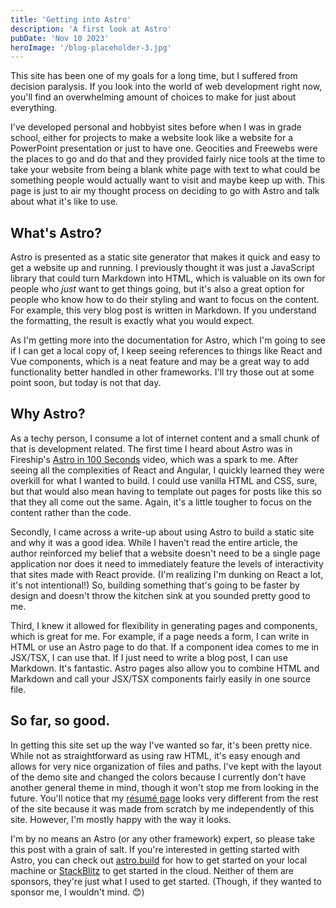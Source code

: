 ```yaml
---
title: 'Getting into Astro'
description: 'A first look at Astro'
pubDate: 'Nov 10 2023'
heroImage: '/blog-placeholder-3.jpg'
---
```


This site has been one of my goals for a long time, but I suffered from decision paralysis. If you
look into the world of web development right now, you'll find an overwhelming amount of choices to make
for just about everything.

I've developed personal and hobbyist sites before when I was in grade school, either for projects to make
a website look like a website for a PowerPoint presentation or just to have one. Geocities and Freewebs were
the places to go and do that and they provided fairly nice tools at the time to take your website from being
a blank white page with text to what could be something people would actually want to visit and maybe keep
up with. This page is just to air my thought process on deciding to go with Astro and talk about what it's like
to use.

## What's Astro?

Astro is presented as a static site generator that makes it quick and easy to get a website up and running.
I previously thought it was just a JavaScript library that could turn Markdown into HTML, which is valuable
on its own for people who _just_ want to get things going, but it's also a great option for people who know
how to do their styling and want to focus on the content. For example, this very blog post is written in
Markdown. If you understand the formatting, the result is exactly what you would expect.

As I'm getting more into the documentation for Astro, which I'm going to see if I can get a local copy of,
I keep seeing references to things like React and Vue components, which is a neat feature and may be a great
way to add functionality better handled in other frameworks. I'll try those out at some point soon, but
today is not that day.

## Why Astro?

As a techy person, I consume a lot of internet content and a small chunk of that is development related.
The first time I heard about Astro was in Fireship's [Astro in 100 Seconds](#) video, which was a spark
to me. After seeing all the complexities of React and Angular, I quickly learned they were overkill for
what I wanted to build. I could use vanilla HTML and CSS, sure, but that would also mean having to
template out pages for posts like this so that they all come out the same. Again, it's a little tougher
to focus on the content rather than the code.

Secondly, I came across a write-up about using Astro to build a static site and why it was a good idea.
While I haven't read the entire article, the author reinforced my belief that a website doesn't need to
be a single page application nor does it need to immediately feature the levels of interactivity that
sites made with React provide. (I'm realizing I'm dunking on React a lot, it's not intentional!) So,
building something that's going to be faster by design and doesn't throw the kitchen sink at you
sounded pretty good to me.

Third, I knew it allowed for flexibility in generating pages and components, which is great for me.
For example, if a page needs a form, I can write in HTML or use an Astro page to do that. If a
component idea comes to me in JSX/TSX, I can use that. If I just need to write a blog post, I can
use Markdown. It's fantastic. Astro pages also allow you to combine HTML and Markdown and call
your JSX/TSX components fairly easily in one source file.

## So far, so good.

In getting this site set up the way I've wanted so far, it's been pretty nice. While not as
straightforward as using raw HTML, it's easy enough and allows for very nice organization of
files and paths. I've kept with the layout of the demo site and changed the colors because I
currently don't have another general theme in mind, though it won't stop me from looking in the
future. You'll notice that my [résumé page](#) looks very different from the rest of the site
because it was made from scratch by me independently of this site. However, I'm mostly happy
with the way it looks.

I'm by no means an Astro (or any other framework) expert, so please take this post with a
grain of salt. If you're interested in getting started with Astro, you can check out
[astro.build](http://astro.build) for how to get started on your local machine or
[StackBlitz](http://stackblitz.com) to get started in the cloud. Neither of them are sponsors,
they're just what I used to get started. (Though, if they wanted to sponsor me, I wouldn't
mind. 😊)
